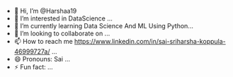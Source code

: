 - 👋 Hi, I’m @Harshaa19
- 👀 I’m interested in DataScience ...
- 🌱 I’m currently learning Data Science And ML Using Python...
- 💞️ I’m looking to collaborate on ...
- 📫 How to reach me https://www.linkedin.com/in/sai-sriharsha-koppula-46999727a/ ...
- 😄 Pronouns: Sai ...
- ⚡ Fun fact: ...

<!---
Harshaa19/Harshaa19 is a ✨ special ✨ repository because its `README.md` (this file) appears on your GitHub profile.
You can click the Preview link to take a look at your changes.
--->
